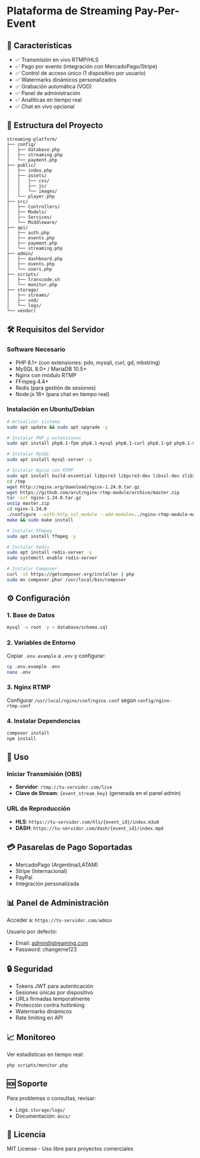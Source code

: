 # Plataforma de Streaming Pay-Per-Event

## 🚀 Características

- ✅ Transmisión en vivo RTMP/HLS
- ✅ Pago por evento (integración con MercadoPago/Stripe)
- ✅ Control de acceso único (1 dispositivo por usuario)
- ✅ Watermarks dinámicos personalizados
- ✅ Grabación automática (VOD)
- ✅ Panel de administración
- ✅ Analíticas en tiempo real
- ✅ Chat en vivo opcional

## 📁 Estructura del Proyecto

```
streaming-platform/
├── config/
│   ├── database.php
│   ├── streaming.php
│   └── payment.php
├── public/
│   ├── index.php
│   ├── assets/
│   │   ├── css/
│   │   ├── js/
│   │   └── images/
│   └── player.php
├── src/
│   ├── Controllers/
│   ├── Models/
│   ├── Services/
│   └── Middleware/
├── api/
│   ├── auth.php
│   ├── events.php
│   ├── payment.php
│   └── streaming.php
├── admin/
│   ├── dashboard.php
│   ├── events.php
│   └── users.php
├── scripts/
│   ├── transcode.sh
│   └── monitor.php
├── storage/
│   ├── streams/
│   ├── vod/
│   └── logs/
└── vendor/
```

## 🛠️ Requisitos del Servidor

### Software Necesario
- PHP 8.1+ (con extensiones: pdo, mysqli, curl, gd, mbstring)
- MySQL 8.0+ / MariaDB 10.5+
- Nginx con módulo RTMP
- FFmpeg 4.4+
- Redis (para gestión de sesiones)
- Node.js 16+ (para chat en tiempo real)

### Instalación en Ubuntu/Debian

```bash
# Actualizar sistema
sudo apt update && sudo apt upgrade -y

# Instalar PHP y extensiones
sudo apt install php8.1-fpm php8.1-mysql php8.1-curl php8.1-gd php8.1-mbstring php8.1-xml php8.1-redis -y

# Instalar MySQL
sudo apt install mysql-server -y

# Instalar Nginx con RTMP
sudo apt install build-essential libpcre3 libpcre3-dev libssl-dev zlib1g-dev -y
cd /tmp
wget http://nginx.org/download/nginx-1.24.0.tar.gz
wget https://github.com/arut/nginx-rtmp-module/archive/master.zip
tar -xzf nginx-1.24.0.tar.gz
unzip master.zip
cd nginx-1.24.0
./configure --with-http_ssl_module --add-module=../nginx-rtmp-module-master
make && sudo make install

# Instalar FFmpeg
sudo apt install ffmpeg -y

# Instalar Redis
sudo apt install redis-server -y
sudo systemctl enable redis-server

# Instalar Composer
curl -sS https://getcomposer.org/installer | php
sudo mv composer.phar /usr/local/bin/composer
```

## ⚙️ Configuración

### 1. Base de Datos
```bash
mysql -u root -p < database/schema.sql
```

### 2. Variables de Entorno
Copiar `.env.example` a `.env` y configurar:
```bash
cp .env.example .env
nano .env
```

### 3. Nginx RTMP
Configurar `/usr/local/nginx/conf/nginx.conf` según `config/nginx-rtmp.conf`

### 4. Instalar Dependencias
```bash
composer install
npm install
```

## 🎥 Uso

### Iniciar Transmisión (OBS)
- **Servidor**: `rtmp://tu-servidor.com/live`
- **Clave de Stream**: `{event_stream_key}` (generada en el panel admin)

### URL de Reproducción
- **HLS**: `https://tu-servidor.com/hls/{event_id}/index.m3u8`
- **DASH**: `https://tu-servidor.com/dash/{event_id}/index.mpd`

## 💳 Pasarelas de Pago Soportadas

- MercadoPago (Argentina/LATAM)
- Stripe (Internacional)
- PayPal
- Integración personalizada

## 📊 Panel de Administración

Acceder a: `https://tu-servidor.com/admin`

Usuario por defecto:
- Email: admin@streaming.com
- Password: changeme123

## 🔒 Seguridad

- Tokens JWT para autenticación
- Sesiones únicas por dispositivo
- URLs firmadas temporalmente
- Protección contra hotlinking
- Watermarks dinámicos
- Rate limiting en API

## 📈 Monitoreo

Ver estadísticas en tiempo real:
```bash
php scripts/monitor.php
```

## 🆘 Soporte

Para problemas o consultas, revisar:
- Logs: `storage/logs/`
- Documentación: `docs/`

## 📝 Licencia

MIT License - Uso libre para proyectos comerciales
